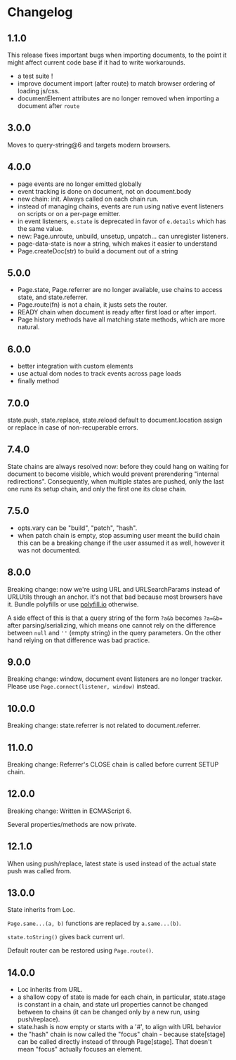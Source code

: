 Changelog
=========

1.1.0
-----

This release fixes important bugs when importing documents, to the point it
might affect current code base if it had to write workarounds.

* a test suite !
* improve document import (after route) to match browser ordering of loading js/css.
* documentElement attributes are no longer removed when importing a document after `route`

3.0.0
-----

Moves to query-string@6 and targets modern browsers.

4.0.0
-----

* page events are no longer emitted globally
* event tracking is done on document, not on document.body
* new chain: init. Always called on each chain run.
* instead of managing chains, events are run using native event listeners on
scripts or on a per-page emitter.
* in event listeners, `e.state` is deprecated in favor of `e.details` which
has the same value.
* new: Page.unroute, unbuild, unsetup, unpatch... can unregister listeners.
* page-data-state is now a string, which makes it easier to understand
* Page.createDoc(str) to build a document out of a string

5.0.0
-----

* Page.state, Page.referrer are no longer available, use chains to access state,
and state.referrer.
* Page.route(fn) is not a chain, it justs sets the router.
* READY chain when document is ready after first load or after import.
* Page history methods have all matching state methods, which are more natural.

6.0.0
-----

* better integration with custom elements
* use actual dom nodes to track events across page loads
* finally method

7.0.0
-----

state.push, state.replace, state.reload default to document.location assign or
replace in case of non-recuperable errors.

7.4.0
-----

State chains are always resolved now: before they could hang on waiting for
document to become visible, which would prevent prerendering "internal redirections".
Consequently, when multiple states are pushed, only the last one runs its setup
chain, and only the first one its close chain.

7.5.0
-----

* opts.vary can be "build", "patch", "hash".
* when patch chain is empty, stop assuming user meant the build chain
  this can be a breaking change if the user assumed it as well, however it was not
  documented.

8.0.0
-----

Breaking change:
now we're using URL and URLSearchParams instead of URLUtils through an anchor.
it's not that bad because most browsers have it.
Bundle polyfills or use [polyfill.io](https://polyfill.io) otherwise.

A side effect of this is that a query string of the form `?a&b`
becomes `?a=&b=` after parsing/serializing, which means one cannot rely on
the difference between `null` and `''` (empty string) in the query parameters.
On the other hand relying on that difference was bad practice.

9.0.0
-----

Breaking change:
window, document event listeners are no longer tracker.
Please use `Page.connect(listener, window)` instead.

10.0.0
------

Breaking change:
state.referrer is not related to document.referrer.

11.0.0
------

Breaking change:
Referrer's CLOSE chain is called before current SETUP chain.

12.0.0
------

Breaking change:
Written in ECMAScript 6.

Several properties/methods are now private.

12.1.0
------

When using push/replace, latest state is used instead of
the actual state push was called from.

13.0.0
------

State inherits from Loc.

`Page.same...(a, b)` functions are replaced by `a.same...(b)`.

`state.toString()` gives back current url.

Default router can be restored using `Page.route()`.

14.0.0
------

* Loc inherits from URL.
* a shallow copy of state is made for each chain, in particular, state.stage is constant in a chain, and state url properties cannot be changed between to chains (it can be changed only by a new run, using push/replace).
* state.hash is now empty or starts with a '#', to align with URL behavior
* the "hash" chain is now called the "focus" chain - because state[stage] can be called directly instead of through Page[stage]. That doesn't mean "focus" actually focuses an element.

